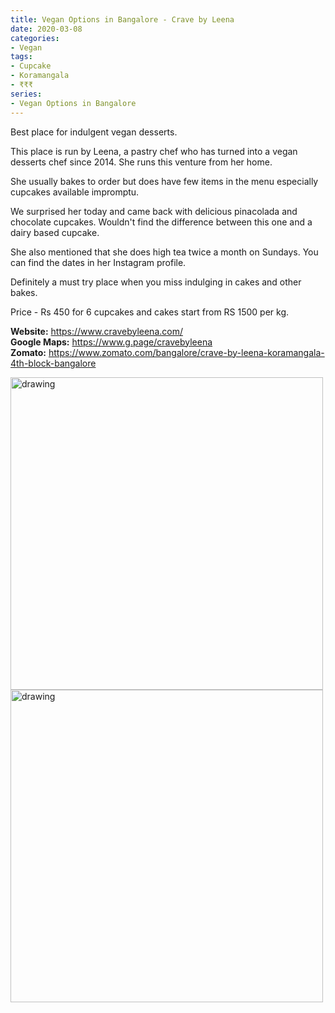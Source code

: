 ```yaml
---
title: Vegan Options in Bangalore - Crave by Leena
date: 2020-03-08
categories:
- Vegan
tags:
- Cupcake
- Koramangala
- ₹₹₹
series:
- Vegan Options in Bangalore
---
```


Best place for indulgent vegan desserts.

This place is run by Leena, a pastry chef who has turned into a vegan desserts chef since 2014. She runs this venture from her home.

She usually bakes to order but does have few items in the menu especially cupcakes available impromptu.

We surprised her today and came back with delicious pinacolada and chocolate cupcakes. Wouldn't find the difference between this one and a dairy based cupcake.

She also mentioned that she does high tea twice a month on Sundays. You can find the dates in her Instagram profile.

Definitely a must try place when you miss indulging in cakes and other bakes.

Price - Rs 450 for 6 cupcakes and cakes start from RS 1500 per kg.

**Website:** https://www.cravebyleena.com/   
**Google Maps:** https://www.g.page/cravebyleena   
**Zomato:** https://www.zomato.com/bangalore/crave-by-leena-koramangala-4th-block-bangalore      


<img src="/images/crave-by-leena-1.jpg" alt="drawing" width="500"/>
<img src="/images/crave-by-leena-2.jpg" alt="drawing" width="500"/>



